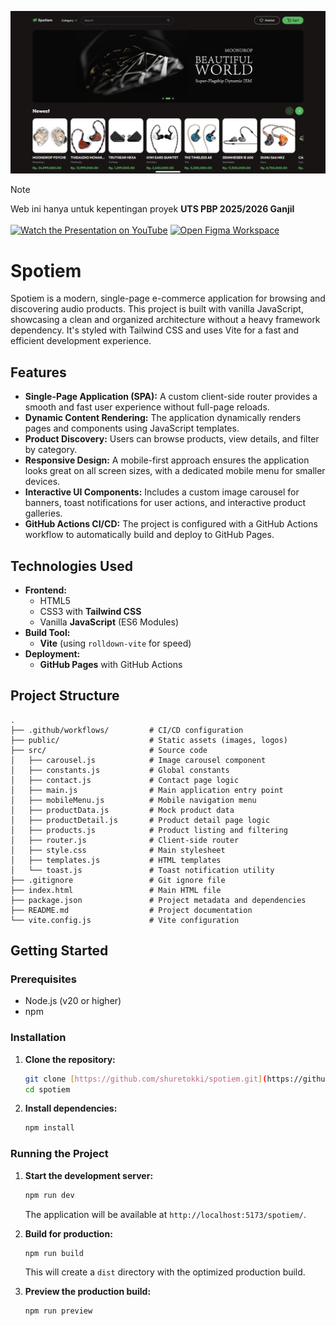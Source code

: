 ![Screenshot](/public/screenshot.png)



> [!NOTE]  
> Web ini hanya untuk kepentingan proyek **UTS PBP 2025/2026 Ganjil** <br> <br>
> [![Watch the Presentation on YouTube](https://img.shields.io/badge/Presentasi-red?logo=youtube)](https://youtu.be/BO9WFylC108)
> [![Open Figma Workspace](https://img.shields.io/badge/Figma-blue?logo=figma)](https://www.figma.com/design/zw2wlQeQRifD2hPSPqotgg/Spotiem?node-id=104-1633&t=bkVoiMAMtyP9erzG-1)

# Spotiem

Spotiem is a modern, single-page e-commerce application for browsing and discovering audio products. This project is built with vanilla JavaScript, showcasing a clean and organized architecture without a heavy framework dependency. It's styled with Tailwind CSS and uses Vite for a fast and efficient development experience.

## Features

* **Single-Page Application (SPA):** A custom client-side router provides a smooth and fast user experience without full-page reloads.
* **Dynamic Content Rendering:** The application dynamically renders pages and components using JavaScript templates.
* **Product Discovery:** Users can browse products, view details, and filter by category.
* **Responsive Design:** A mobile-first approach ensures the application looks great on all screen sizes, with a dedicated mobile menu for smaller devices.
* **Interactive UI Components:** Includes a custom image carousel for banners, toast notifications for user actions, and interactive product galleries.
* **GitHub Actions CI/CD:** The project is configured with a GitHub Actions workflow to automatically build and deploy to GitHub Pages.

## Technologies Used

* **Frontend:**
    * HTML5
    * CSS3 with **Tailwind CSS**
    * Vanilla **JavaScript** (ES6 Modules)
* **Build Tool:**
    * **Vite** (using `rolldown-vite` for speed)
* **Deployment:**
    * **GitHub Pages** with GitHub Actions

## Project Structure

```
.
├── .github/workflows/         # CI/CD configuration
├── public/                    # Static assets (images, logos)
├── src/                       # Source code
│   ├── carousel.js            # Image carousel component
│   ├── constants.js           # Global constants
│   ├── contact.js             # Contact page logic
│   ├── main.js                # Main application entry point
│   ├── mobileMenu.js          # Mobile navigation menu
│   ├── productData.js         # Mock product data
│   ├── productDetail.js       # Product detail page logic
│   ├── products.js            # Product listing and filtering
│   ├── router.js              # Client-side router
│   ├── style.css              # Main stylesheet
│   ├── templates.js           # HTML templates
│   └── toast.js               # Toast notification utility
├── .gitignore                 # Git ignore file
├── index.html                 # Main HTML file
├── package.json               # Project metadata and dependencies
├── README.md                  # Project documentation
└── vite.config.js             # Vite configuration
```

## Getting Started

### Prerequisites

* Node.js (v20 or higher)
* npm

### Installation

1.  **Clone the repository:**
    ```bash
    git clone [https://github.com/shuretokki/spotiem.git](https://github.com/shuretokki/spotiem.git)
    cd spotiem
    ```

2.  **Install dependencies:**
    ```bash
    npm install
    ```

### Running the Project

1.  **Start the development server:**
    ```bash
    npm run dev
    ```
    The application will be available at `http://localhost:5173/spotiem/`.

2.  **Build for production:**
    ```bash
    npm run build
    ```
    This will create a `dist` directory with the optimized production build.

3.  **Preview the production build:**
    ```bash
    npm run preview
    ```
